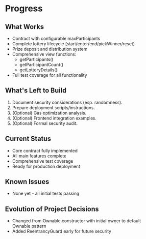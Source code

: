 # Progress

## What Works
* Contract with configurable maxParticipants  
* Complete lottery lifecycle (start/enter/end/pickWinner/reset)
* Prize deposit and distribution system
* Comprehensive view functions:
  - getParticipants()
  - getParticipantCount()  
  - getLotteryDetails()
* Full test coverage for all functionality

## What's Left to Build
1. Document security considerations (esp. randomness).
2. Prepare deployment scripts/instructions.
3. (Optional) Gas optimization analysis.
4. (Optional) Frontend integration examples.
5. (Optional) Formal security audit.

## Current Status
* Core contract fully implemented
* All main features complete
* Comprehensive test coverage
* Ready for production deployment

## Known Issues
* None yet - all initial tests passing

## Evolution of Project Decisions
* Changed from Ownable constructor with initial owner to default Ownable pattern
* Added ReentrancyGuard early for future security
